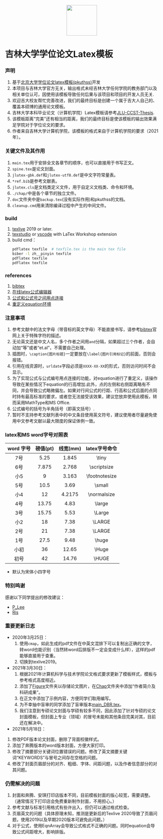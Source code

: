 <div align=center><img width="100" height="100" src="./jlu.png"/></div>

吉林大学学位论文Latex模板
=============================

### 声明
1. 基于[北京大学学位论文latex模板(pkuthss)](https://gitea.com/CasperVector/pkuthss)开发<br>
2. 本项目与吉林大学官方无关，输出格式未经吉林大学任何学院的教务部门以及相关单位认可，因使用该模板导致任何后果与该项目和项目的开发人员无关.<br>
3. 欢迎吉大校友帮忙完善改进，我们的最终目标是创建一个属于吉大人自己的、覆盖本硕博的通用论文模板。<br>
4. 吉林大学本科毕业论文（计算机学院）Latex模板请参考[JLU-CCST-Thesis](https://github.com/x86vk/JLU-CCST-Thesis).<br>
5. 该模板距离“完美”还有相当的距离，我们的最终目标是使该模板的输出效果满足学院对于学位论文的要求。<br>
6. 作者来自吉林大学计算机学院，该模板的格式来自于计算机学院的要求（2021年）。<br>

### 关键文件及其作用
1. `main.tex`用于安排全文各章节的顺序，也可以直接用于书写正文。<br>
2. `spine.tex`是论文封面。<br>
3. `jlutex-gbk.def`和`jlutex-utf8.def`是中文字符常量表。<br>
4. `*ref.bib`是参考文献表。<br>
5. `jlutex.cls`是文档类定义文件，用于自定义文档类、命令和环境。<br>
6. `./chap/`中是各个章节的独立文件。<br> 
7. `doc`文件夹中是`backup.tex`(没有实际作用)和pkuthss的文档。<br>
8. `cleanup.cmd`用来清除编译过程中产生的中间文件。<br>
### build
1. [texlive](https://tug.org/texlive/) 2019 or later.<br>
2. [texstudio](http://texstudio.sourceforge.net/) or [vscode](https://code.visualstudio.com/) with LaTex Workshop extension<br>
3. build cmd：
   ```bash
   pdflatex texfile  # texfile.tex is the main tex file
   biber -l zh__pinyin texfile
   pdflatex texfile
   pdflatex texfile
   ```
### references
1. [bibtex](http://www.bibtex.org/)<br>
2. [在线latex公式编辑器](https://www.codecogs.com/latex/eqneditor.php?lang=zh-cn)<br>
3. [公式和公式号之间用点连接](https://tex.stackexchange.com/questions/110088/how-to-get-dots-in-between-equation-and-equation-numbers-with-equation-is-centra)<br>
4. [重定义equation环境](https://tex.stackovernet.com/cn/q/122382)<br>

### 注意事项
1. 参考文献中的法文字母（带音标的英文字母）不能直接书写，请参考[bibtex](http://www.bibtex.org/)官网上关于特殊字符的描述。<br>
2. 无论英文还是中文人名，多个作者之间用`and`分隔，如果超过三个作者，会自动加“等”或者“et.al”，不需要自己处理。<br>
3. 插图时，`\caption{图片标题}`一定要放在`\label{图片引用标记}`的前面，否则会报错。<br>
4. 引用在线资源时，`urldate`字段必须是`XXXX-XX-XX`的形式，否则访问时间不会显示。<br>
5. 为了实现公式与公式编号用点连接的功能，对equation进行了重定义，该操作导致在某些情况下equation的行高增加.此外，点的左侧和右侧距离略有不同，并会导致公式略微偏左。如果对行间公式的行距、行高和公式后面的点同时持有最高标准的要求，或者您无法接受该效果，建议您放弃使用此模板，转而采用MathType和MS Office.<br>
6. 公式编号的括号为半角括号（即英文括号）.<br>
7. 暂时不支持参考文献列表中的中文条目使用英文符号，建议使用者尽量避免使用中文参考文献以最大限度的保证体例一致。<br>

### latex和MS word字号对照表

|word 字号|磅值(pt)|线宽(mm)|latex字号命令|
|:---:|:---:|:---:|:---:|
|7号  |5.25 |1.845 |\tiny        |
|6号  |7.875|2.768 |\scriptsize  |
|小5  |9    |3.163 |\footnotesize|
|5号  |10.5 |3.69  |\small       |
|小4  |12   |4.2175|\normalsize  |
|4号  |13.75|4.83  |\large       |
|3号  |15.75|5.53  |\Large       |
|小2  |18   |7.38  |\LARGE       |
|2号  |21   |7.38  |\LARGE       |
|1号  |27.5 |9.48  |\huge        |
|小初 |36   |12.65 |\Huge        |
|初号 |42   |14.76 |\HUGE        |

* 默认为宋体小四字号

### 特别鸣谢
感谢以下同学提出的修改建议：<br>
* [P_Lee](https://github.com/TobisLee)
* [Ris](https://github.com/marunemitsu)

### 重要更新日志
* 2020年3月25日：
  1. 使用`cmap`，如此生成的pdf文件在中英文混排下可以复制出正确的文字，转word也能识别（当然转word后排版不一定会变成什么样），这样的pdf能够直接用于查重。
  2. 切换到texlive2019。<br>
* 2021年3月30日：
  1. 根据2021年计算机科学与技术学院论文格式要求更新了模板样式，模板与参考格式高度相近。
  2. 添加了[Figure](./Figure)文件夹以存储论文图片，在[Chap](./Chap)文件夹中添加“作者简介及科研成果”。
  3. 在正文中添加了示例内容，方便同学们取用编写。
  4. 为不幸抽中盲审的同学添加了盲审版本[main_DBR.tex](./main_DBR.tex)。
  5. 我们注意到专硕论文封面与学硕有较多不同，因此添加了针对专硕的论文封面模板，但封面上专业（领域）的冒号未能和其他条目完美对其，目前还在解决中。
 * 2021年5月18日：
  1. 修改PDF版本论文封面，删除了背面校徽样式。
  2. 添加了奔腾版本的word版本封面，方便大家打印。
  3. 修改了摘要部分关键词位置错误的问题。修改了英文摘要关键词“KEYWORDS”与冒号之间存在空格的问题。
  4. 修改了封面页眉部分的对齐、粗细、字体、间距问题，以及作者信息部分的对其问题。

### 仍需解决的问题
   1. 封面和奔腾、安琪打印店版本不同，目前模板封面的版心较宽，需要调整。（通常情况下打印店会免费重新制作封面，不用担心。）
   2. 参考文献与标准引用格式有些许出入，但仍可以通过格式检查。
   3. 页眉英文的问题（具体原理未知，推测是更新后的Texlive 2020导致了页眉问题，使用2019以及早期2020版本可避免此问题。）
   4. 对于公式，使用EqnArray会导致公式格式不正确的问题。同时equation会导致公式间距增大，影响排版。
